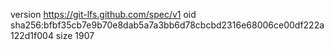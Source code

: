 version https://git-lfs.github.com/spec/v1
oid sha256:bfbf35cb7e9b70e8dab5a7a3bb6d78cbcbd2316e68006ce00df222a122d1f004
size 1907
